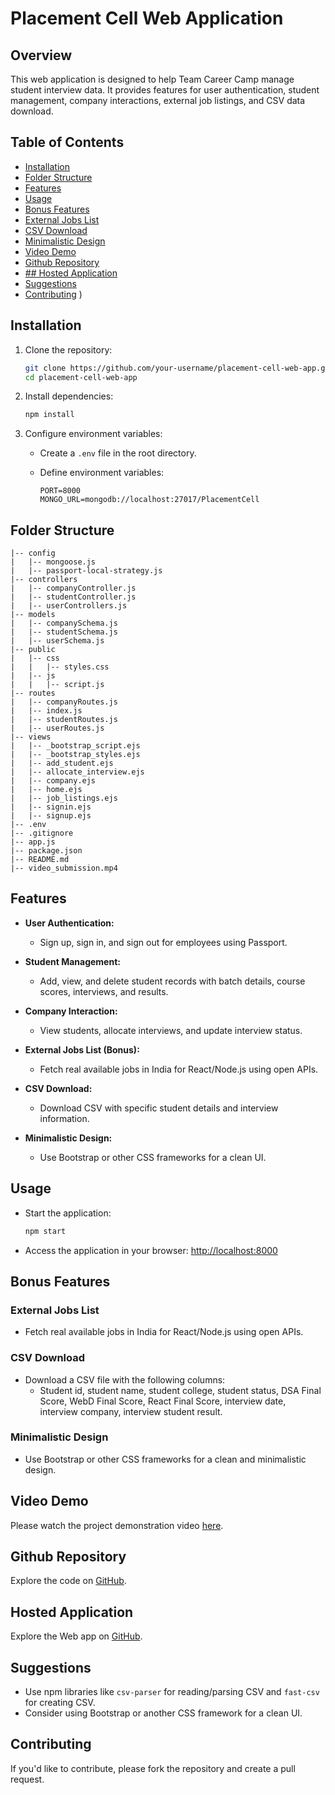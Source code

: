 
# Placement Cell Web Application

## Overview

This web application is designed to help Team Career Camp manage student interview data. It provides features for user authentication, student management, company interactions, external job listings, and CSV data download.

## Table of Contents

- [Installation](#installation)
- [Folder Structure](#folder-structure)
- [Features](#features)
- [Usage](#usage)
- [Bonus Features](#bonus-features)
- [External Jobs List](#external-jobs-list)
- [CSV Download](#csv-download)
- [Minimalistic Design](#minimalistic-design)
- [Video Demo](#VideoDemo)
- [Github Repository](#GithubRepository)
- [## Hosted Application](#HostedApplication)
- [Suggestions](#suggestions)
- [Contributing](#contributing)
)

## Installation

1. Clone the repository:

   ```bash
   git clone https://github.com/your-username/placement-cell-web-app.git
   cd placement-cell-web-app
   ```

2. Install dependencies:

   ```bash
   npm install
   ```

3. Configure environment variables:

   - Create a `.env` file in the root directory.
   - Define environment variables:

     ```env
     PORT=8000
     MONGO_URL=mongodb://localhost:27017/PlacementCell
     ```

## Folder Structure

```
|-- config
|   |-- mongoose.js
|   |-- passport-local-strategy.js
|-- controllers
|   |-- companyController.js
|   |-- studentController.js
|   |-- userControllers.js
|-- models
|   |-- companySchema.js
|   |-- studentSchema.js
|   |-- userSchema.js
|-- public
|   |-- css
|   |   |-- styles.css
|   |-- js
|   |   |-- script.js
|-- routes
|   |-- companyRoutes.js
|   |-- index.js
|   |-- studentRoutes.js
|   |-- userRoutes.js
|-- views
|   |-- _bootstrap_script.ejs
|   |-- _bootstrap_styles.ejs
|   |-- add_student.ejs
|   |-- allocate_interview.ejs
|   |-- company.ejs
|   |-- home.ejs
|   |-- job_listings.ejs
|   |-- signin.ejs
|   |-- signup.ejs
|-- .env
|-- .gitignore
|-- app.js
|-- package.json
|-- README.md
|-- video_submission.mp4
```

## Features

- **User Authentication:**
  - Sign up, sign in, and sign out for employees using Passport.

- **Student Management:**
  - Add, view, and delete student records with batch details, course scores, interviews, and results.

- **Company Interaction:**
  - View students, allocate interviews, and update interview status.

- **External Jobs List (Bonus):**
  - Fetch real available jobs in India for React/Node.js using open APIs.

- **CSV Download:**
  - Download CSV with specific student details and interview information.

- **Minimalistic Design:**
  - Use Bootstrap or other CSS frameworks for a clean UI.

## Usage

- Start the application:

  ```bash
  npm start
  ```

- Access the application in your browser: [http://localhost:8000](http://localhost:8000)

## Bonus Features

### External Jobs List

- Fetch real available jobs in India for React/Node.js using open APIs.

### CSV Download

- Download a CSV file with the following columns:
  - Student id, student name, student college, student status, DSA Final Score, WebD Final Score, React Final Score, interview date, interview company, interview student result.

### Minimalistic Design

- Use Bootstrap or other CSS frameworks for a clean and minimalistic design.


## Video Demo

Please watch the project demonstration video [here](<https://drive.google.com/file/d/1mjqHGL0DZzeWpzadOuHswwXE_fAW1r-u/view>).

## Github Repository

Explore the code on [GitHub](<https://github.com/Ananthuak16/Placement-Cell>).

## Hosted Application

Explore the Web app  on [GitHub](<https://placement-cell-rrlx.onrender.com/users/signin>).


## Suggestions

- Use npm libraries like `csv-parser` for reading/parsing CSV and `fast-csv` for creating CSV.
- Consider using Bootstrap or another CSS framework for a clean UI.

## Contributing

If you'd like to contribute, please fork the repository and create a pull request.
